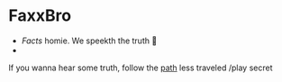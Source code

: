 # FaxxBro
* *Facts*  homie. We speekth the truth :pig:
* 
 If you wanna hear some truth, follow the [path](http://www.netflix.com/) less traveled
/play secret

